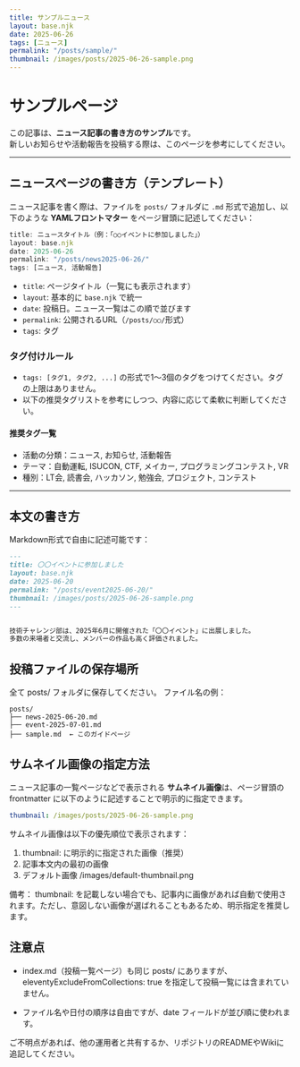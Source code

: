 ```yaml
---
title: サンプルニュース
layout: base.njk
date: 2025-06-26
tags: [ニュース]
permalink: "/posts/sample/"
thumbnail: /images/posts/2025-06-26-sample.png
---
```


# サンプルページ

この記事は、**ニュース記事の書き方のサンプル**です。  
新しいお知らせや活動報告を投稿する際は、このページを参考にしてください。

---

## ニュースページの書き方（テンプレート）

ニュース記事を書く際は、ファイルを `posts/` フォルダに `.md` 形式で追加し、以下のような **YAMLフロントマター** をページ冒頭に記述してください：

```js
title: ニュースタイトル（例：「○○イベントに参加しました」）
layout: base.njk
date: 2025-06-26
permalink: "/posts/news2025-06-26/"
tags: [ニュース, 活動報告]
```

- `title`: ページタイトル（一覧にも表示されます）
- `layout`: 基本的に `base.njk` で統一
- `date`: 投稿日。ニュース一覧はこの順で並びます
- `permalink`: 公開されるURL（`/posts/○○/`形式）
- `tags`: タグ

### タグ付けルール

- `tags: [タグ1, タグ2, ...]` の形式で1〜3個のタグをつけてください。タグの上限はありません。
- 以下の推奨タグリストを参考にしつつ、内容に応じて柔軟に判断してください。

#### 推奨タグ一覧

- 活動の分類：ニュース, お知らせ, 活動報告
- テーマ：自動運転, ISUCON, CTF, メイカー, プログラミングコンテスト, VR
- 種別：LT会, 読書会, ハッカソン, 勉強会, プロジェクト, コンテスト

---

## 本文の書き方

Markdown形式で自由に記述可能です：

```markdown
---
title: 〇〇イベントに参加しました
layout: base.njk
date: 2025-06-20
permalink: "/posts/event2025-06-20/"
thumbnail: /images/posts/2025-06-26-sample.png
---


技術チャレンジ部は、2025年6月に開催された「〇〇イベント」に出展しました。  
多数の来場者と交流し、メンバーの作品も高く評価されました。
```

## 投稿ファイルの保存場所
全て posts/ フォルダに保存してください。
ファイル名の例：

```
posts/
├── news-2025-06-20.md
├── event-2025-07-01.md
├── sample.md  ← このガイドページ
```

## サムネイル画像の指定方法

ニュース記事の一覧ページなどで表示される **サムネイル画像**は、ページ冒頭の frontmatter に以下のように記述することで明示的に指定できます。

```yaml
thumbnail: /images/posts/2025-06-26-sample.png
```
サムネイル画像は以下の優先順位で表示されます：
1. thumbnail: に明示的に指定された画像（推奨）
1. 記事本文内の最初の画像
1. デフォルト画像 /images/default-thumbnail.png

備考： thumbnail: を記載しない場合でも、記事内に画像があれば自動で使用されます。ただし、意図しない画像が選ばれることもあるため、明示指定を推奨します。

## 注意点
- index.md（投稿一覧ページ）も同じ posts/ にありますが、eleventyExcludeFromCollections: true を指定して投稿一覧には含まれていません。

- ファイル名や日付の順序は自由ですが、date フィールドが並び順に使われます。

ご不明点があれば、他の運用者と共有するか、リポジトリのREADMEやWikiに追記してください。